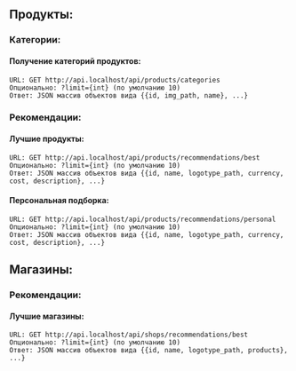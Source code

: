 ## Продукты:
### Категории:
#### Получение категорий продуктов:

    URL: GET http://api.localhost/api/products/categories
    Опционально: ?limit={int} (по умолчанию 10)
    Ответ: JSON массив объектов вида {{id, img_path, name}, ...}

### Рекомендации:
#### Лучшие продукты:

    URL: GET http://api.localhost/api/products/recommendations/best
    Опционально: ?limit={int} (по умолчанию 10)
    Ответ: JSON массив объектов вида {{id, name, logotype_path, currency, cost, description}, ...}

#### Персональная подборка:

    URL: GET http://api.localhost/api/products/recommendations/personal
    Опционально: ?limit={int} (по умолчанию 10)
    Ответ: JSON массив объектов вида {{id, name, logotype_path, currency, cost, description}, ...}

## Магазины:
### Рекомендации:
#### Лучшие магазины:

    URL: GET http://api.localhost/api/shops/recommendations/best
    Опционально: ?limit={int} (по умолчанию 10)
    Ответ: JSON массив объектов вида {{id, name, logotype_path, products}, ...}
